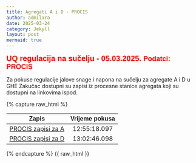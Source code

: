 ```yaml
---
title: Agregati A i D - PROCIS 
author: admilara
date: 2025-03-24
category: Jekyll
layout: post
mermaid: true
---
```


<span style="font-size: 20px; font-weight: bold; color: red; font-family: Helvetica; text-align: center">
    UQ regulacija na sučelju - 05.03.2025.
</span>
<span style="font-size: 18px; font-weight: bold; color: red; font-family: Helvetica; text-align: center">
    Podatci: PROCIS
</span>

Za pokuse regulacije jalove snage i napona na sučelju za agregate A i D u GHE Zakučac
dostupni su zapisi iz procesne stanice agregata koji su dostupni na linkovima ispod.

{% capture raw_html %}
<table>
    <thead>
        <tr>
            <th style="text-align:center; font-family: Helvetica">Zapis</th>
            <th style="text-align:center; font-family: Helvetica">Vrijeme pokusa</th>
        </tr>
    </thead>
    <tbody>
        <tr>
            <td style="text-align:center"><a href="{{ site.baseurl }}/hrvoje-procis-md/procis-gen-a/">PROCIS zapisi za A</a></td>
            <td style="text-align:center">12:55:18.097</td>
        </tr>
        <tr>
            <td style="text-align:center"><a href="{{ site.baseurl }}/hrvoje-procis-md/procis-gen-d/">PROCIS zapisi za D</a></td>
            <td style="text-align:center">13:02:46.098</td>
        </tr>
    </tbody>
</table>
{% endcapture %}
{{ raw_html }}